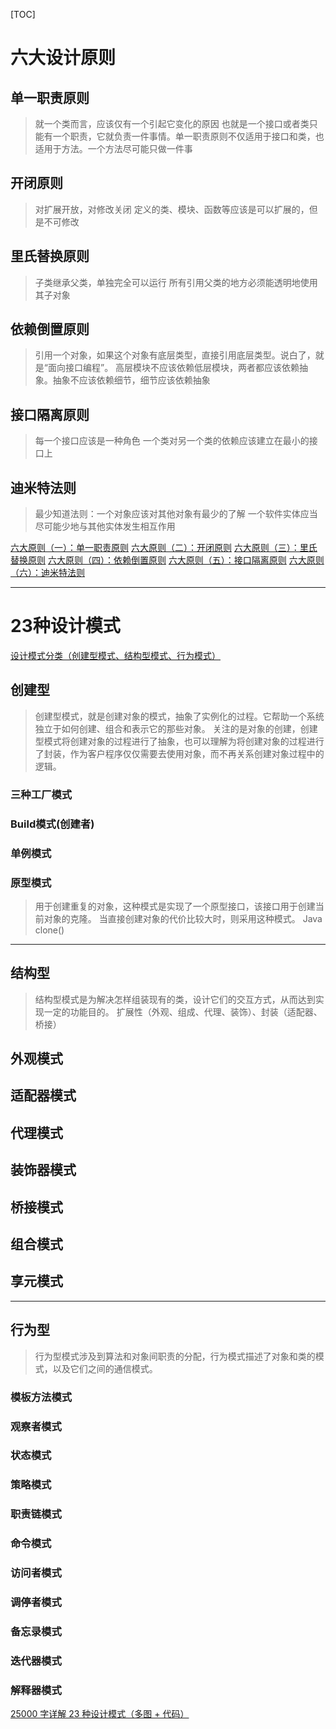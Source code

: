 [TOC]
# 六大设计原则
## 单一职责原则
> 就一个类而言，应该仅有一个引起它变化的原因
> 也就是一个接口或者类只能有一个职责，它就负责一件事情。单一职责原则不仅适用于接口和类，也适用于方法。一个方法尽可能只做一件事

## 开闭原则
> 对扩展开放，对修改关闭
> 定义的类、模块、函数等应该是可以扩展的，但是不可修改

## 里氏替换原则
> 子类继承父类，单独完全可以运行
> 所有引用父类的地方必须能透明地使用其子对象

## 依赖倒置原则
> 引用一个对象，如果这个对象有底层类型，直接引用底层类型。说白了，就是“面向接口编程”。
> 高层模块不应该依赖低层模块，两者都应该依赖抽象。抽象不应该依赖细节，细节应该依赖抽象

## 接口隔离原则
> 每一个接口应该是一种角色
> 一个类对另一个类的依赖应该建立在最小的接口上

## 迪米特法则
> 最少知道法则：一个对象应该对其他对象有最少的了解
> 一个软件实体应当尽可能少地与其他实体发生相互作用


[六大原则（一）：单一职责原则](https://www.jianshu.com/p/1873f91dac7f)
[六大原则（二）：开闭原则](https://www.jianshu.com/p/707906b7bd42)
[六大原则（三）：里氏替换原则](https://www.jianshu.com/p/c2fef9b79731)
[六大原则（四）：依赖倒置原则](https://www.jianshu.com/p/a7f51723228b)
[六大原则（五）：接口隔离原则](https://www.jianshu.com/p/1ddfd16e2c9e)
[六大原则（六）：迪米特法则](https://www.jianshu.com/p/99b1fbe09f26)

------------

# 23种设计模式
[设计模式分类（创建型模式、结构型模式、行为模式）](https://github.com/jiayisheji/blog/issues/2)
## 创建型
> 创建型模式，就是创建对象的模式，抽象了实例化的过程。它帮助一个系统独立于如何创建、组合和表示它的那些对象。
> 关注的是对象的创建，创建型模式将创建对象的过程进行了抽象，也可以理解为将创建对象的过程进行了封装，作为客户程序仅仅需要去使用对象，而不再关系创建对象过程中的逻辑。

### 三种工厂模式

### Build模式(创建者)

### 单例模式

### 原型模式
> 用于创建重复的对象，这种模式是实现了一个原型接口，该接口用于创建当前对象的克隆。
> 当直接创建对象的代价比较大时，则采用这种模式。
> Java clone()

---------

## 结构型
> 结构型模式是为解决怎样组装现有的类，设计它们的交互方式，从而达到实现一定的功能目的。
> 扩展性（外观、组成、代理、装饰）、封装（适配器、桥接）
## 外观模式
## 适配器模式
## 代理模式
## 装饰器模式
## 桥接模式
## 组合模式
## 享元模式

---------

## 行为型
> 行为型模式涉及到算法和对象间职责的分配，行为模式描述了对象和类的模式，以及它们之间的通信模式。
### 模板方法模式
### 观察者模式
### 状态模式
### 策略模式
### 职责链模式
### 命令模式
### 访问者模式
### 调停者模式
### 备忘录模式
### 迭代器模式
### 解释器模式


[25000 字详解 23 种设计模式（多图 + 代码）](https://mp.weixin.qq.com/s/_OcAZ0enCLgPjyjany8Tiw)